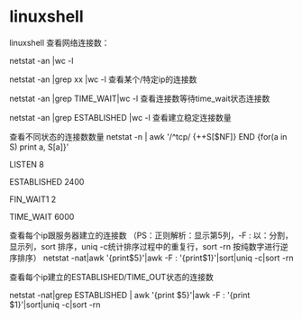 # linuxshell
linuxshell
查看网络连接数：

netstat -an |wc -l

netstat -an |grep xx |wc -l              查看某个/特定ip的连接数

netstat -an |grep TIME_WAIT|wc -l        查看连接数等待time_wait状态连接数

netstat -an |grep ESTABLISHED |wc -l     查看建立稳定连接数量


查看不同状态的连接数数量
netstat -n | awk '/^tcp/ {++S[$NF]} END {for(a in S) print a, S[a]}'  

LISTEN 8

ESTABLISHED 2400

FIN_WAIT1 2

TIME_WAIT 6000


查看每个ip跟服务器建立的连接数
（PS：正则解析：显示第5列，-F : 以：分割，显示列，sort 排序，uniq -c统计排序过程中的重复行，sort -rn 按纯数字进行逆序排序）
 netstat -nat|awk '{print$5}'|awk -F : '{print$1}'|sort|uniq -c|sort -rn
 
查看每个ip建立的ESTABLISHED/TIME_OUT状态的连接数

netstat -nat|grep ESTABLISHED | awk '{print $5}'|awk -F : '{print $1}'|sort|uniq -c|sort -rn 
 






